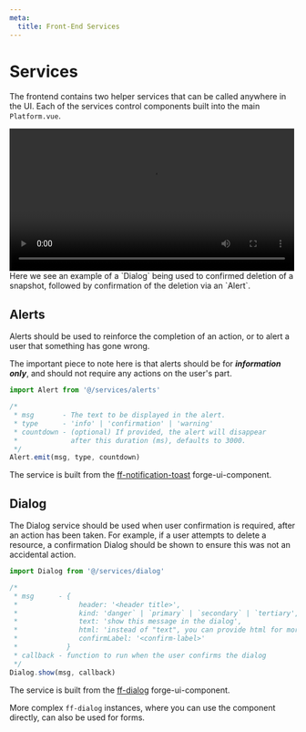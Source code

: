 ```yaml
---
meta:
  title: Front-End Services
---
```


# Services

The frontend contains two helper services that can be called anywhere in the UI. Each of the services control components built into the main `Platform.vue`.

<video width="500" controls>
  <source src="https://website-data.s3.eu-west-1.amazonaws.com/ui-services-demo.mp4" type="video/mp4">
</video>
Here we see an example of a `Dialog` being used to confirmed deletion of a snapshot, followed by confirmation of the deletion via an `Alert`.

## Alerts

Alerts should be used to reinforce the completion of an action, or to alert a user that something has gone wrong.

The important piece to note here is that alerts should be for ***information only***, and should not require any actions on the user's part.

```js
import Alert from '@/services/alerts'

/*
 * msg       - The text to be displayed in the alert.
 * type      - 'info' | 'confirmation' | 'warning'
 * countdown - (optional) If provided, the alert will disappear
 *             after this duration (ms), defaults to 3000.
 */
Alert.emit(msg, type, countdown)
```

The service is built from the [ff-notification-toast](https://flowforge.github.io/forge-ui-components/#ff-notification-toast) forge-ui-component.

## Dialog

The Dialog service should be used when user confirmation is required, after an action has been taken. For example, if a user attempts to delete a resource, a confirmation Dialog should be shown to ensure this was not an accidental action.

```js
import Dialog from '@/services/dialog'

/*
 * msg      - {
 *               header: '<header title>',
 *               kind: 'danger` | `primary` | `secondary` | `tertiary',  (default = 'primary') 
 *               text: 'show this message in the dialog',
 *               html: 'instead of "text", you can provide html for more custom appearance and content',
 *               confirmLabel: '<confirm-label>'
 *            }
 * callback - function to run when the user confirms the dialog
 */
Dialog.show(msg, callback)
```

The service is built from the [ff-dialog](https://flowforge.github.io/forge-ui-components/#ff-dialog) forge-ui-component.

More complex `ff-dialog` instances, where you can use the component directly, can also be used for forms.